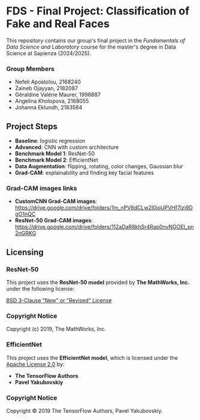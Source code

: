 # FDS - Final Project: Classification of Fake and Real Faces

This repository contains our group's final project in the *Fundamentals of Data Science and Laboratory* course for the master's degree in Data Science at Sapienza (2024/2025).

### Group Members
-  Nefeli Apostolou, 2168240
- Zaineb Ojayyan, 2182087
- Géraldine Valérie Maurer, 1996887
- Angelina Kholopova, 2168055
- Johanna Eklundh, 2183564

## Project Steps
- **Baseline**: logistic regression 
- **Advanced**: CNN with custom architecture
- **Benchmark Model 1**: ResNet-50
- **Benchmark Model 2**: EfficientNet
- **Data Augmentation**: flipping, rotating, color changes, Gaussian blur
- **Grad-CAM**: explainability and finding key facial features

### Grad-CAM images links
* **CustomCNN Grad-CAM images**: https://drive.google.com/drive/folders/1m_nPV8dCLw2I0ioUPVHf7lzj9DgO1nQC
* **ResNet-50 Grad-CAM images**: https://drive.google.com/drive/folders/112aDaR8khSr4Rap0nvNGOEl_pn2nGRKG

## Licensing

### ResNet-50
This project uses the **ResNet-50 model** provided by **The MathWorks, Inc.** under the following license:

[BSD 3-Clause "New" or "Revised" License](LICENSE-BSD-3-Clause.txt)

### Copyright Notice
Copyright (c) 2019, The MathWorks, Inc.

### EfficientNet

This project uses the **EfficientNet model**, which is licensed under the [Apache License 2.0](LICENSE-Apache-License-Version-2.0.txt) by:

- **The TensorFlow Authors**
- **Pavel Yakubovskiy**

### Copyright Notice

Copyright © 2019 The TensorFlow Authors, Pavel Yakubovskiy.
